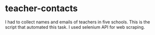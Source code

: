 # teacher-contacts
I had to collect names and emails of teachers in five schools. This is the script that automated this task. I used selenium API for web scraping. 

